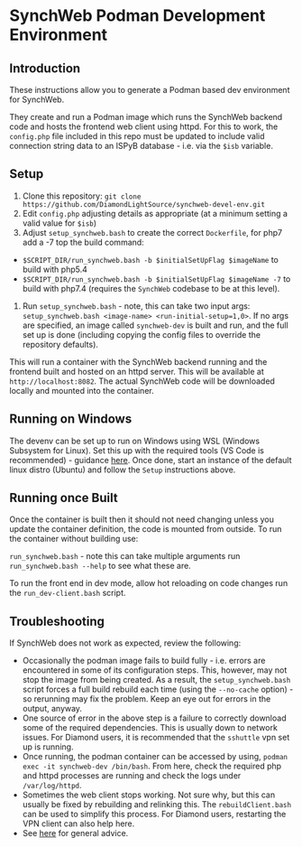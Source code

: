 # SynchWeb Podman Development Environment

## Introduction
These instructions allow you to generate a Podman based dev environment for SynchWeb.

They create and run a Podman image which runs the SynchWeb backend code
and hosts the frontend web client using httpd. For this to work, the
`config.php` file included in this repo must be updated to include
valid connection string data to an ISPyB database - i.e. via the `$isb` variable. 

## Setup
1. Clone this repository: `git clone https://github.com/DiamondLightSource/synchweb-devel-env.git`
1. Edit `config.php` adjusting details as appropriate (at a minimum setting a valid value for `$isb`)
1. Adjust `setup_synchweb.bash` to create the correct `Dockerfile`, for php7 add a -7 top the build command: 
  - `$SCRIPT_DIR/run_synchweb.bash -b $initialSetUpFlag $imageName` to build with php5.4
  - `$SCRIPT_DIR/run_synchweb.bash -b $initialSetUpFlag $imageName -7` to build with php7.4 (requires the `SynchWeb` codebase to be at this level).
1. Run `setup_synchweb.bash` - note, this can take two input args:
``` setup_synchweb.bash <image-name> <run-initial-setup=1,0>```.
If no args are specified, an image called `synchweb-dev` is built and run, 
and the full set up is done (including copying the config files to
override the repository defaults).

This will run a container with the SynchWeb backend running and the frontend built
and hosted on an httpd server.  This will be available at `http://localhost:8082`.
The actual SynchWeb code will be downloaded locally and mounted into the container.

## Running on Windows

The devenv can be set up to run on Windows using WSL (Windows Subsystem for Linux).  Set this up
with the required tools (VS Code is recommended) - guidance 
[here](https://docs.microsoft.com/en-us/windows/wsl/setup/environment).  Once done, start an instance
of the default linux distro (Ubuntu) and follow the `Setup` instructions above.

## Running once Built

Once the container is built then it should not need changing unless you update the container definition, the code is mounted from outside. 
To run the container without building use:

```run_synchweb.bash``` - note this can take multiple arguments run ```run_synchweb.bash --help``` to see what these are.

To run the front end in dev mode, allow hot reloading on code changes run the `run_dev-client.bash` script.

## Troubleshooting

If SynchWeb does not work as expected, review the following:

* Occasionally the podman image fails to build fully - i.e. errors are 
encountered in some of its configuration steps.  This, however, may not 
stop the image from being created.  As a result, the `setup_synchweb.bash` script
forces a full build rebuild each time (using the `--no-cache` option) - so
rerunning may fix the problem.  Keep an eye out for errors in the output, 
anyway.
* One source of error in the above step is a failure to correctly download
some of the required dependencies.  This is usually down to network issues.
For Diamond users, it is recommended that the `sshuttle` vpn set up 
is running.
* Once running, the podman container can be accessed by using, 
`podman exec -it synchweb-dev /bin/bash`.  From here, check the required
php and httpd processes are running and check the logs under
`/var/log/httpd`.
* Sometimes the web client stops working.  Not sure why, but this can usually
be fixed by rebuilding and relinking this.  The `rebuildClient.bash` can be
used to simplify this process.  For Diamond users, restarting the VPN client
can also help here.
*  See [here](../README.md) for general advice.
